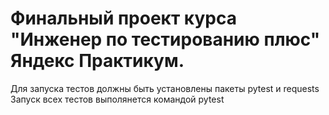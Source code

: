 ﻿# Финальный проект курса "Инженер по тестированию плюс" Яндекс Практикум.
Для запуска тестов должны быть установлены пакеты pytest и requests
Запуск всех тестов выполянется командой pytest